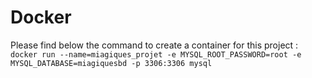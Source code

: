 # Docker
Please find below the command to create a container for this project : \
```docker run --name=miagiques_projet -e MYSQL_ROOT_PASSWORD=root -e MYSQL_DATABASE=miagiquesbd -p 3306:3306 mysql```


